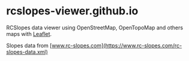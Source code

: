 # rcslopes-viewer.github.io
RCSlopes data viewer using OpenStreetMap, OpenTopoMap and others maps with [Leaflet](https://leafletjs.com/).


Slopes data from [www.rc-slopes.com](https://www.rc-slopes.com/rc-slopes-data.xml)
